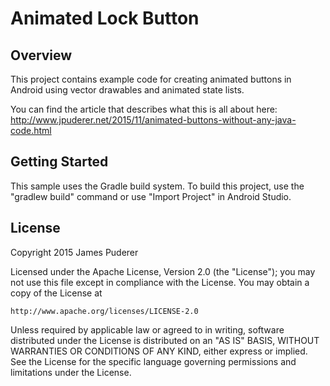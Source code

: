 Animated Lock Button
=======================

Overview
--------------

This project contains example code for creating animated buttons in Android
using vector drawables and animated state lists.

You can find the article that describes what this is all about here:
http://www.jpuderer.net/2015/11/animated-buttons-without-any-java-code.html

Getting Started
---------------

This sample uses the Gradle build system. To build this project, use the
"gradlew build" command or use "Import Project" in Android Studio.

License
-------
Copyright 2015 James Puderer

Licensed under the Apache License, Version 2.0 (the "License");
you may not use this file except in compliance with the License.
You may obtain a copy of the License at

    http://www.apache.org/licenses/LICENSE-2.0

Unless required by applicable law or agreed to in writing, software
distributed under the License is distributed on an "AS IS" BASIS,
WITHOUT WARRANTIES OR CONDITIONS OF ANY KIND, either express or implied.
See the License for the specific language governing permissions and
limitations under the License.

